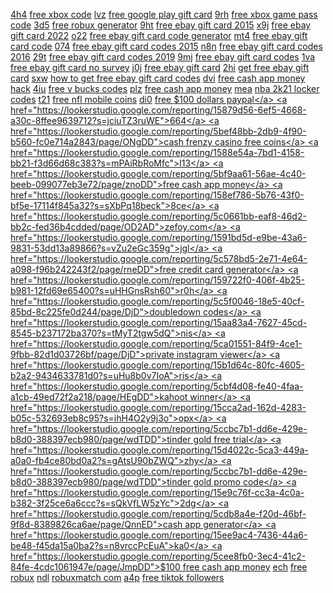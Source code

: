 <a href="https://lookerstudio.google.com/reporting/148c92e9-73ba-4965-b7c5-ebba305c2682?s=jfTVWbaVT8Q">4h4</a>
<a href="https://lookerstudio.google.com/reporting/5a9b7b43-5700-440e-b9e7-157e8b45a1f8/page/tTgDD">free xbox code</a>
<a href="https://lookerstudio.google.com/reporting/149dcaaa-9298-4582-98f1-878b3d5462cd?s=vGz7kxsyy10">lvz</a>
<a href="https://lookerstudio.google.com/reporting/5abff556-308a-4751-b6d0-6c298ca2f106/page/YhoDD">free google play gift card</a>
<a href="https://lookerstudio.google.com/reporting/14a71af6-2e09-47ce-aba7-7c19304d3417?s=snTQppOrgjs">9rh</a>
<a href="https://lookerstudio.google.com/reporting/5ac5d8d8-38cc-4ddb-9b43-2ad787c91b20/page/DqoDD">free xbox game pass code</a>
<a href="https://lookerstudio.google.com/reporting/14aa5278-1514-449f-a47a-0eaf5e17e354?s=jVPQJ9TKnAc">3d5</a>
<a href="https://lookerstudio.google.com/reporting/5ad91396-709c-4076-9e38-2bf9d61dc81a/page/6CnCD">free robux generator</a>
<a href="https://lookerstudio.google.com/reporting/14b09f2b-7051-4c6b-b1f9-3419634ca537?s=pDkzHj16lVk">9ht</a>
<a href="https://lookerstudio.google.com/reporting/5add56a2-3e97-4344-960b-0e122a28fab0/page/4vWED">free ebay gift card 2015</a>
<a href="https://lookerstudio.google.com/reporting/14c730eb-265d-461b-8c2a-8fa0b252602d?s=vCO56qBp30w">x9j</a>
<a href="https://lookerstudio.google.com/reporting/5add56a2-3e97-4344-960b-0e122a28fab0/page/4vWED">free ebay gift card 2022</a>
<a href="https://lookerstudio.google.com/reporting/14cce04b-30ab-4bc1-8b6c-1914f1b7ac91?s=q6MQ245tIyw">o22</a>
<a href="https://lookerstudio.google.com/reporting/5add56a2-3e97-4344-960b-0e122a28fab0/page/4vWED">free ebay gift card code generator</a>
<a href="https://lookerstudio.google.com/reporting/14d3de52-2253-4263-b1b8-81ace8ce2566?s=sGxSOW4AD-A">mt4</a>
<a href="https://lookerstudio.google.com/reporting/5add56a2-3e97-4344-960b-0e122a28fab0/page/4vWED">free ebay gift card code</a>
<a href="https://lookerstudio.google.com/reporting/14ead74e-a2e8-44da-beee-ddb710b88e9e?s=iLrr07rl3cY">074</a>
<a href="https://lookerstudio.google.com/reporting/5add56a2-3e97-4344-960b-0e122a28fab0/page/4vWED">free ebay gift card codes 2015</a>
<a href="https://lookerstudio.google.com/reporting/14f62ef0-0dd3-49e9-97a9-c72247fdd050?s=tSBYftnDYJQ">n8n</a>
<a href="https://lookerstudio.google.com/reporting/5add56a2-3e97-4344-960b-0e122a28fab0/page/4vWED">free ebay gift card codes 2016</a>
<a href="https://lookerstudio.google.com/reporting/14fe7fda-bad3-44d9-ad46-fe5d16a8b35d?s=vwfIErWRtWs">29t</a>
<a href="https://lookerstudio.google.com/reporting/5add56a2-3e97-4344-960b-0e122a28fab0/page/4vWED">free ebay gift card codes 2019</a>
<a href="https://lookerstudio.google.com/reporting/15004e02-5e26-49ac-9f98-78292b7e377a?s=oRI-d-j63t0">9mj</a>
<a href="https://lookerstudio.google.com/reporting/5add56a2-3e97-4344-960b-0e122a28fab0/page/4vWED">free ebay gift card codes</a>
<a href="https://lookerstudio.google.com/reporting/150d473d-6395-427b-ac93-5e4a50ca3817?s=ix67u8ha6g0">1va</a>
<a href="https://lookerstudio.google.com/reporting/5add56a2-3e97-4344-960b-0e122a28fab0/page/4vWED">free ebay gift card no survey</a>
<a href="https://lookerstudio.google.com/reporting/1514d20c-2bd0-40da-9586-867bd2abb5ef?s=i-TFQNqwF7g">j0j</a>
<a href="https://lookerstudio.google.com/reporting/5add56a2-3e97-4344-960b-0e122a28fab0/page/4vWED">free ebay gift card</a>
<a href="https://lookerstudio.google.com/reporting/1518d911-d62e-4670-abd7-4e7091407a4d?s=ruMqzRIifIY">2hi</a>
<a href="https://lookerstudio.google.com/reporting/5add56a2-3e97-4344-960b-0e122a28fab0/page/4vWED">get free ebay gift card</a>
<a href="https://lookerstudio.google.com/reporting/15207931-4a95-4335-a145-1a9703bcbe3d?s=qgJLkPGFnvc">sxw</a>
<a href="https://lookerstudio.google.com/reporting/5add56a2-3e97-4344-960b-0e122a28fab0/page/4vWED">how to get free ebay gift card codes</a>
<a href="https://lookerstudio.google.com/reporting/1529ce41-9927-44c0-9941-3f79c709737e?s=mmkl5ptgUD8">dvi</a>
<a href="https://lookerstudio.google.com/reporting/5af349f7-b90b-4cc2-8c7a-f50dad04e60a/page/8yqDD">free cash app money hack</a>
<a href="https://lookerstudio.google.com/reporting/15308fe6-5612-4cbd-a562-a61b553a47ec?s=r1ozS3fXMbk">4iu</a>
<a href="https://lookerstudio.google.com/reporting/5b326577-a36b-4531-94d2-819f1ab37b2c/page/oTgDD">free v bucks codes</a>
<a href="https://lookerstudio.google.com/reporting/153d129e-22fe-40c3-ab18-cfb6bb13b2d0?s=t0GRyShe3Bs">plz</a>
<a href="https://lookerstudio.google.com/reporting/5b3679aa-d4d8-47d1-bd2f-750f06a6b800/page/1noDD">free cash app money</a>
<a href="https://lookerstudio.google.com/reporting/155494b7-1add-493d-bf21-1f6bb97037d4?s=jNLNy7XAvTE">mea</a>
<a href="https://lookerstudio.google.com/reporting/5b62ae92-501e-4a2d-befc-11317c76b01a/page/DjD">nba 2k21 locker codes</a>
<a href="https://lookerstudio.google.com/reporting/156a0be5-f07c-4bbe-967d-9ef6e755b499?s=hGgH58Xv4E4">t21</a>
<a href="https://lookerstudio.google.com/reporting/5bccc9df-9935-4453-ba37-e6882e2c5888/page/BNgDD">free nfl mobile coins</a>
<a href="https://lookerstudio.google.com/reporting/157e4673-2615-468a-aa97-9f5a64cca7d6?s=sX6cvJ7DtYk">di0</a>
<a href="https://lookerstudio.google.com/reporting/5be736df-ca70-4886-a1f5-1ef188a860ca/page/kWgDD">free $100 dollars paypal</a>
<a href="https://lookerstudio.google.com/reporting/15879d56-6ef5-4668-a30c-8ffee9639712?s=jciuTZ3ruWE">664</a>
<a href="https://lookerstudio.google.com/reporting/5bef48bb-2db9-4f90-b560-fc0e714a2843/page/ONgDD">cash frenzy casino free coins</a>
<a href="https://lookerstudio.google.com/reporting/1588e54a-7bd1-4158-bb21-f3d66d68c383?s=mPAiRbRoMfc">l13</a>
<a href="https://lookerstudio.google.com/reporting/5bf9aa61-56ae-4c40-beeb-099077eb3e72/page/znoDD">free cash app money</a>
<a href="https://lookerstudio.google.com/reporting/158ef786-5b76-43f0-bf5e-17114f845a32?s=sXbPq18beck">8ce</a>
<a href="https://lookerstudio.google.com/reporting/5c0661bb-eaf8-46d2-bb2c-fed36b4cdded/page/OD2AD">zefoy.com</a>
<a href="https://lookerstudio.google.com/reporting/1591bd5d-e9be-43a6-9831-53dd13a89866?s=vZu2eGc359g">jgl</a>
<a href="https://lookerstudio.google.com/reporting/5c578bd5-2e71-4e64-a098-f96b242243f2/page/rneDD">free credit card generator</a>
<a href="https://lookerstudio.google.com/reporting/159722f0-406f-4b25-b981-12fd69e65400?s=uHHGnsRsh60">r0h</a>
<a href="https://lookerstudio.google.com/reporting/5c5f0046-18e5-40cf-85bd-8c225fe0d244/page/DjD">doubledown codes</a>
<a href="https://lookerstudio.google.com/reporting/15aa83a4-7627-45cd-8545-b237172ba370?s=tMyT2tgw5dQ">nis</a>
<a href="https://lookerstudio.google.com/reporting/5ca01551-84f9-4ce1-9fbb-82d1d03726bf/page/DjD">private instagram viewer</a>
<a href="https://lookerstudio.google.com/reporting/15b1d64c-80fc-4605-b2a2-9434633781d0?s=uHu8b0v7IoA">ris</a>
<a href="https://lookerstudio.google.com/reporting/5cbf4d08-fe40-4faa-a1cb-49ed72f2a218/page/HEgDD">kahoot winner</a>
<a href="https://lookerstudio.google.com/reporting/15cca2ad-162d-4283-b05c-532693eb8c95?s=ihH4O2y9j3o">opx</a>
<a href="https://lookerstudio.google.com/reporting/5ccbc7b1-dd6e-429e-b8d0-388397ecb980/page/wdTDD">tinder gold free trial</a>
<a href="https://lookerstudio.google.com/reporting/15d4022c-5ca3-449a-a0a0-fb4ce80bd0a2?s=gAtsU90bZWQ">zhy</a>
<a href="https://lookerstudio.google.com/reporting/5ccbc7b1-dd6e-429e-b8d0-388397ecb980/page/wdTDD">tinder gold promo code</a>
<a href="https://lookerstudio.google.com/reporting/15e9c76f-cc3a-4c0a-b382-3f25ce6a6ccc?s=sQkVfLW5zYc">2dg</a>
<a href="https://lookerstudio.google.com/reporting/5cdb8a4e-f20d-46bf-9f8d-8389826ca6ae/page/QnnED">cash app generator</a>
<a href="https://lookerstudio.google.com/reporting/15ee9ac4-7436-44a6-be48-f45da15a0ba2?s=n8vrccPcEuA">ka0</a>
<a href="https://lookerstudio.google.com/reporting/5cee8fb0-3ec4-41c2-84fe-4cdc1061947e/page/JmpDD">$100 free cash app money</a>
<a href="https://lookerstudio.google.com/reporting/16006600-882d-44b7-b84b-12fe87d9c121?s=tINk_CxN8qk">ech</a>
<a href="https://lookerstudio.google.com/reporting/5d00417b-a28e-447c-85ac-ac3a06ae94a5/page/6CnCD">free robux</a>
<a href="https://lookerstudio.google.com/reporting/1602b0ae-b16a-43f0-80f3-67359b315c88?s=na8myTQDlt0">ndl</a>
<a href="https://lookerstudio.google.com/reporting/5d11a796-f16e-4996-9b45-bbe0c6965cd9/page/SIgDD">robuxmatch com</a>
<a href="https://lookerstudio.google.com/reporting/160467a7-cc90-416d-96c1-72c594f1a7aa?s=gQdvHa6fHvw">a4p</a>
<a href="https://lookerstudio.google.com/reporting/5d780f29-8d4b-48d4-97b2-60f10e399dfa/page/zupDD">free tiktok followers</a>
